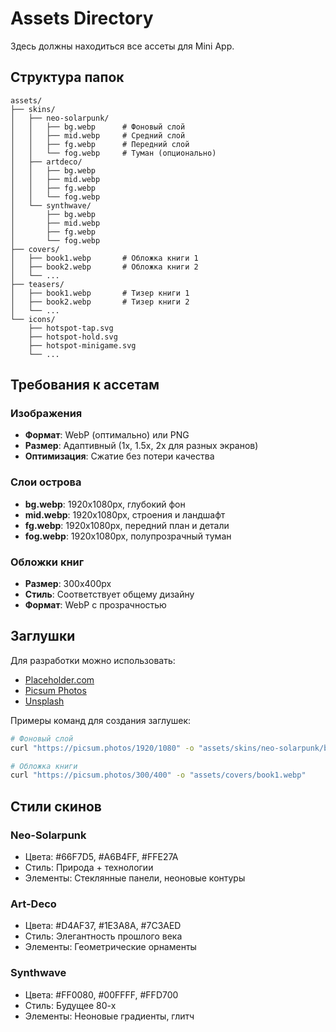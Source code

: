 # Assets Directory

Здесь должны находиться все ассеты для Mini App.

## Структура папок

```
assets/
├── skins/
│   ├── neo-solarpunk/
│   │   ├── bg.webp      # Фоновый слой
│   │   ├── mid.webp     # Средний слой
│   │   ├── fg.webp      # Передний слой
│   │   └── fog.webp     # Туман (опционально)
│   ├── artdeco/
│   │   ├── bg.webp
│   │   ├── mid.webp
│   │   ├── fg.webp
│   │   └── fog.webp
│   └── synthwave/
│       ├── bg.webp
│       ├── mid.webp
│       ├── fg.webp
│       └── fog.webp
├── covers/
│   ├── book1.webp       # Обложка книги 1
│   ├── book2.webp       # Обложка книги 2
│   └── ...
├── teasers/
│   ├── book1.webp       # Тизер книги 1
│   ├── book2.webp       # Тизер книги 2
│   └── ...
└── icons/
    ├── hotspot-tap.svg
    ├── hotspot-hold.svg
    ├── hotspot-minigame.svg
    └── ...
```

## Требования к ассетам

### Изображения
- **Формат**: WebP (оптимально) или PNG
- **Размер**: Адаптивный (1x, 1.5x, 2x для разных экранов)
- **Оптимизация**: Сжатие без потери качества

### Слои острова
- **bg.webp**: 1920x1080px, глубокий фон
- **mid.webp**: 1920x1080px, строения и ландшафт
- **fg.webp**: 1920x1080px, передний план и детали
- **fog.webp**: 1920x1080px, полупрозрачный туман

### Обложки книг
- **Размер**: 300x400px
- **Стиль**: Соответствует общему дизайну
- **Формат**: WebP с прозрачностью

## Заглушки

Для разработки можно использовать:
- [Placeholder.com](https://placeholder.com)
- [Picsum Photos](https://picsum.photos)
- [Unsplash](https://unsplash.com)

Примеры команд для создания заглушек:

```bash
# Фоновый слой
curl "https://picsum.photos/1920/1080" -o "assets/skins/neo-solarpunk/bg.webp"

# Обложка книги
curl "https://picsum.photos/300/400" -o "assets/covers/book1.webp"
```

## Стили скинов

### Neo-Solarpunk
- Цвета: #66F7D5, #A6B4FF, #FFE27A
- Стиль: Природа + технологии
- Элементы: Стеклянные панели, неоновые контуры

### Art-Deco
- Цвета: #D4AF37, #1E3A8A, #7C3AED
- Стиль: Элегантность прошлого века
- Элементы: Геометрические орнаменты

### Synthwave
- Цвета: #FF0080, #00FFFF, #FFD700
- Стиль: Будущее 80-х
- Элементы: Неоновые градиенты, глитч

